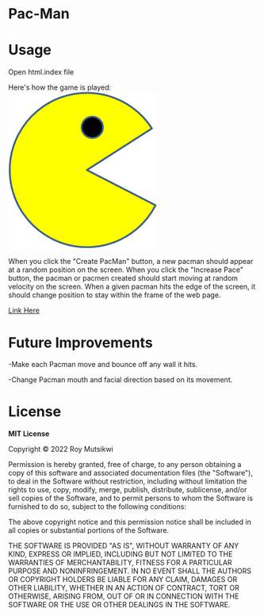 # Pac-Man
<h1>Usage</h1>
<p>Open html.index file</p>
<p>Here's how the game is played:
<img src="images/PacMan1.png" width="300" style="max-width: 100%;">

When you click the "Create PacMan" button, a new pacman should appear at a random position on the screen.
When you click the "Increase Pace" button, the pacman or pacmen created should start moving at random velocity on the screen.
When a given pacman hits the edge of the screen, it should change position to stay within the frame of the web page.<p>

[Link Here](https://RoyJayM.github.io/Pac-Man/)<br>
<h1>Future Improvements</h1>
<p>-Make each Pacman move and bounce off any wall it hits.</p>
<p>-Change Pacman mouth and facial direction based on its movement.</br>
<h1>License</h1>
<b>MIT License</b>
<p>Copyright © 2022 Roy Mutsikwi

Permission is hereby granted, free of charge, to any person obtaining a copy of this software and associated documentation files (the "Software"), to deal in the Software without restriction, including without limitation the rights to use, copy, modify, merge, publish, distribute, sublicense, and/or sell copies of the Software, and to permit persons to whom the Software is furnished to do so, subject to the following conditions:

The above copyright notice and this permission notice shall be included in all copies or substantial portions of the Software.

THE SOFTWARE IS PROVIDED "AS IS", WITHOUT WARRANTY OF ANY KIND, EXPRESS OR IMPLIED, INCLUDING BUT NOT LIMITED TO THE WARRANTIES OF MERCHANTABILITY, FITNESS FOR A PARTICULAR PURPOSE AND NONINFRINGEMENT. IN NO EVENT SHALL THE AUTHORS OR COPYRIGHT HOLDERS BE LIABLE FOR ANY CLAIM, DAMAGES OR OTHER LIABILITY, WHETHER IN AN ACTION OF CONTRACT, TORT OR OTHERWISE, ARISING FROM, OUT OF OR IN CONNECTION WITH THE SOFTWARE OR THE USE OR OTHER DEALINGS IN THE SOFTWARE.</p>
